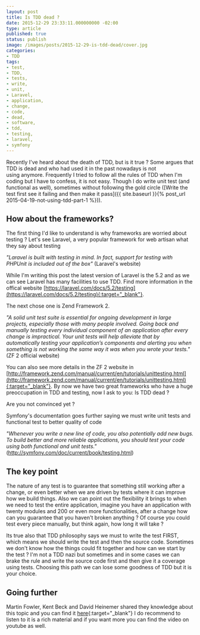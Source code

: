 ```yaml
---
layout: post
title: Is TDD dead ?
date: 2015-12-29 23:33:11.000000000 -02:00
type: article
published: true
status: publish
image: /images/posts/2015-12-29-is-tdd-dead/cover.jpg
categories:
- TDD
tags:
- test,
- TDD,
- tests,
- write,
- unit,
- Laravel,
- application,
- change,
- code,
- dead,
- software,
- tdd,
- testing,
- laravel,
- symfony
---
```


Recently I've heard about the death of TDD, but is it true ? Some argues that TDD is dead and who had used it in the
past nowadays is not using anymore. Frequently I tried to follow all the rules of TDD when I'm coding but I have to
confess, it is not easy. Though I do write unit test (and functional as well), sometimes without following the gold
circle ([Write the test first see it failing and then make it pass]({{ site.baseurl }}{% post_url 2015-04-19-not-using-tdd-part-1 %})).

## How about the frameworks?

The first thing I'd like to understand is why frameworks are worried about testing ? Let's see Laravel, a very popular
framework for web artisan what they say about testing

_"Laravel is built with testing in mind. In fact, support for testing with PHPUnit is included out of the box"_
(Laravel's website)

While I'm writing this post the latest version of Laravel is the 5.2 and as we can see Laravel has many facilities to
use TDD. Find more information in the offical website
[https://laravel.com/docs/5.2/testing](https://laravel.com/docs/5.2/testing){:target="_blank"}.

The next chose one is Zend Framework 2.

_"A solid unit test suite is essential for ongoing development in large projects, especially those with many people
involved. Going back and manually testing every individual component of an application after every change is
impractical. Your unit tests will help alleviate that by automatically testing your application’s components and
alerting you when something is not working the same way it was when you wrote your tests."_ (ZF 2 official website)

You can also see more details in the ZF 2 website in
[http://framework.zend.com/manual/current/en/tutorials/unittesting.html](http://framework.zend.com/manual/current/en/tutorials/unittesting.html){:target="_blank"}.
By now we have two great frameworks who have a huge preoccupation in TDD and testing, now I ask to you: Is TDD dead ?

Are you not convinced yet ?

Symfony's documentation goes further saying we must write unit tests and functional test to better quality of code

_"Whenever you write a new line of code, you also potentially add new bugs. To build better and more reliable
applications, you should test your code using both functional and unit tests."_
(http://symfony.com/doc/current/book/testing.html)

## The key point

The nature of any test is to guarantee that something still working after a change, or even better when we are driven by
tests where it can improve how we build things. Also we can point out the flexibility it brings to when we need to test
the entire application, imagine you have an application with twenty modules and 200 or even more functionalities, after
a change how can you guarantee that you haven't broken anything ? Of course you could test every piece manually, but
think again, how long it will take ?

Its true also that TDD philosophy says we must to write the test FIRST, which means we should write the test and then
the source code. Sometimes we don't know how the things could fit together and how can we start by the test ? I'm not a
TDD nazi but sometimes and in some cases we can brake the rule and write the source code first and then give it a
coverage using tests. Choosing this path we can lose some goodness of TDD but it is your choice.

## Going further

Martin Fowler, Kent Beck and David Heinemer shared they knowledge about this topic and you can find it
[here](http://martinfowler.com/articles/is-tdd-dead){:target="_blank"}
I do recommend to listen to it is a rich material and if you want more you can
find the video on youtube as well.